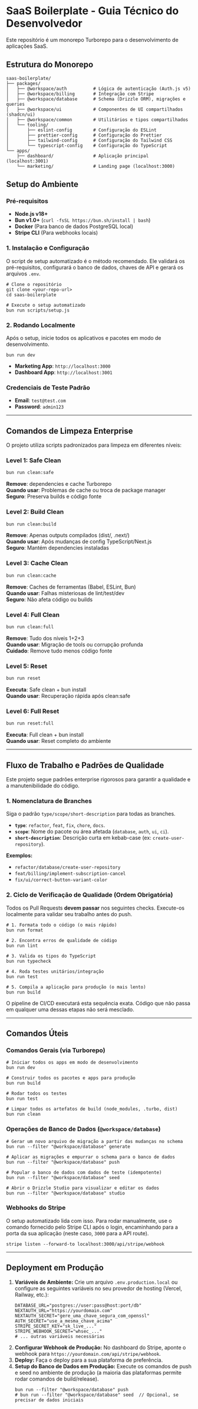 # SaaS Boilerplate - Guia Técnico do Desenvolvedor

Este repositório é um monorepo Turborepo para o desenvolvimento de aplicações SaaS.

## Estrutura do Monorepo

```
saas-boilerplate/
├── packages/
│   ├── @workspace/auth          # Lógica de autenticação (Auth.js v5)
│   ├── @workspace/billing       # Integração com Stripe
│   ├── @workspace/database      # Schema (Drizzle ORM), migrações e queries
│   ├── @workspace/ui            # Componentes de UI compartilhados (shadcn/ui)
│   ├── @workspace/common        # Utilitários e tipos compartilhados
│   └── tooling/
│       ├── eslint-config        # Configuração do ESLint
│       ├── prettier-config      # Configuração do Prettier
│       ├── tailwind-config      # Configuração do Tailwind CSS
│       └── typescript-config    # Configuração do TypeScript
└── apps/
    ├── dashboard/               # Aplicação principal (localhost:3001)
    └── marketing/               # Landing page (localhost:3000)
```

## Setup do Ambiente

### Pré-requisitos

- **Node.js v18+**
- **Bun v1.0+** (`curl -fsSL https://bun.sh/install | bash`)
- **Docker** (Para banco de dados PostgreSQL local)
- **Stripe CLI** (Para webhooks locais)

### 1. Instalação e Configuração

O script de setup automatizado é o método recomendado. Ele validará os pré-requisitos, configurará o banco de dados, chaves de API e gerará os arquivos `.env`.

```
# Clone o repositório
git clone <your-repo-url>
cd saas-boilerplate

# Execute o setup automatizado
bun run scripts/setup.js
```

### 2. Rodando Localmente

Após o setup, inicie todos os aplicativos e pacotes em modo de desenvolvimento.

```
bun run dev
```

- **Marketing App**: `http://localhost:3000`
- **Dashboard App**: `http://localhost:3001`

### Credenciais de Teste Padrão

- **Email**: `test@test.com`
- **Password**: `admin123`

***

## Comandos de Limpeza Enterprise

O projeto utiliza scripts padronizados para limpeza em diferentes níveis:

### Level 1: Safe Clean
```bash
bun run clean:safe
```
**Remove**: dependencies e cache Turborepo  
**Quando usar**: Problemas de cache ou troca de package manager  
**Seguro**: Preserva builds e código fonte

### Level 2: Build Clean
```bash
bun run clean:build
```
**Remove**: Apenas outputs compilados (dist/, .next/)  
**Quando usar**: Após mudanças de config TypeScript/Next.js  
**Seguro**: Mantém dependencies instaladas

### Level 3: Cache Clean
```bash
bun run clean:cache
```
**Remove**: Caches de ferramentas (Babel, ESLint, Bun)  
**Quando usar**: Falhas misteriosas de lint/test/dev  
**Seguro**: Não afeta código ou builds

### Level 4: Full Clean
```bash
bun run clean:full
```
**Remove**: Tudo dos níveis 1+2+3  
**Quando usar**: Migração de tools ou corrupção profunda  
**Cuidado**: Remove tudo menos código fonte

### Level 5: Reset
```bash
bun run reset
```
**Executa**: Safe clean + bun install  
**Quando usar**: Recuperação rápida após clean:safe

### Level 6: Full Reset
```bash
bun run reset:full
```
**Executa**: Full clean + bun install  
**Quando usar**: Reset completo do ambiente

***

## Fluxo de Trabalho e Padrões de Qualidade

Este projeto segue padrões enterprise rigorosos para garantir a qualidade e a manutenibilidade do código.

### 1. Nomenclatura de Branches

Siga o padrão `type/scope/short-description` para todas as branches.

- **`type`**: `refactor`, `feat`, `fix`, `chore`, `docs`.
- **`scope`**: Nome do pacote ou área afetada (`database`, `auth`, `ui`, `ci`).
- **`short-description`**: Descrição curta em kebab-case (ex: `create-user-repository`).

**Exemplos:**

- `refactor/database/create-user-repository`
- `feat/billing/implement-subscription-cancel`
- `fix/ui/correct-button-variant-color`

### 2. Ciclo de Verificação de Qualidade (Ordem Obrigatória)

Todos os Pull Requests **devem passar** nos seguintes checks. Execute-os localmente para validar seu trabalho antes do push.

```
# 1. Formata todo o código (o mais rápido)
bun run format

# 2. Encontra erros de qualidade de código
bun run lint

# 3. Valida os tipos do TypeScript
bun run typecheck

# 4. Roda testes unitários/integração
bun run test

# 5. Compila a aplicação para produção (o mais lento)
bun run build
```

O pipeline de CI/CD executará esta sequência exata. Código que não passa em qualquer uma dessas etapas não será mesclado.

---

## Comandos Úteis

### Comandos Gerais (via Turborepo)

```
# Iniciar todos os apps em modo de desenvolvimento
bun run dev

# Construir todos os pacotes e apps para produção
bun run build

# Rodar todos os testes
bun run test

# Limpar todos os artefatos de build (node_modules, .turbo, dist)
bun run clean
```

### Operações de Banco de Dados (`@workspace/database`)

```
# Gerar um novo arquivo de migração a partir das mudanças no schema
bun run --filter "@workspace/database" generate

# Aplicar as migrações e empurrar o schema para o banco de dados
bun run --filter "@workspace/database" push

# Popular o banco de dados com dados de teste (idempotente)
bun run --filter "@workspace/database" seed

# Abrir o Drizzle Studio para visualizar e editar os dados
bun run --filter "@workspace/database" studio
```

### Webhooks do Stripe

O setup automatizado lida com isso. Para rodar manualmente, use o comando fornecido pelo Stripe CLI após o login, encaminhando para a porta da sua aplicação (neste caso, `3000` para a API route).

```
stripe listen --forward-to localhost:3000/api/stripe/webhook
```

***

## Deployment em Produção

1. **Variáveis de Ambiente:** Crie um arquivo `.env.production.local` ou configure as seguintes variáveis no seu provedor de hosting (Vercel, Railway, etc.):
   ```
   DATABASE_URL="postgres://user:pass@host:port/db"
   NEXTAUTH_URL="https://yourdomain.com"
   NEXTAUTH_SECRET="gere_uma_chave_segura_com_openssl"
   AUTH_SECRET="use_a_mesma_chave_acima"
   STRIPE_SECRET_KEY="sk_live_..."
   STRIPE_WEBHOOK_SECRET="whsec_..."
   # ... outras variáveis necessárias
   ```
2. **Configurar Webhook de Produção:** No dashboard do Stripe, aponte o webhook para `https://yourdomain.com/api/stripe/webhook`.
3. **Deploy:** Faça o deploy para a sua plataforma de preferência.
4. **Setup do Banco de Dados em Produção:** Execute os comandos de push e seed no ambiente de produção (a maioria das plataformas permite rodar comandos de build/release).
   ```
   bun run --filter "@workspace/database" push
   # bun run --filter "@workspace/database" seed  // Opcional, se precisar de dados iniciais
   ```